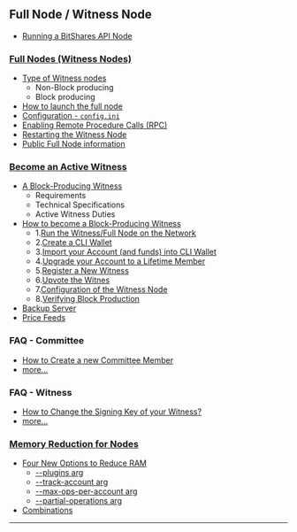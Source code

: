 ## Full Node / Witness Node

- [Running a BitShares API Node](/core/nodes_full_witness/running-api-node.md#running-a-bitshares-api-node)   


### [Full Nodes (Witness Nodes)](/core/nodes_full_witness/full_nodes.md#full-nodes-witness-nodes)
- [Type of Witness nodes](/core/nodes_full_witness/full_nodes.md#type-of-witness-nodes)
   - Non-Block producing
   - Block producing
- [How to launch the full node](/core/nodes_full_witness/full_nodes.md#how-to-launch-the-full-node)
- [Configuration - `config.ini`](/core/nodes_full_witness/full_nodes.md#configuration)
- [Enabling Remote Procedure Calls (RPC)](/core/nodes_full_witness/full_nodes.md#enabling-remote-procedure-calls-rpc)
- [Restarting the Witness Node](/core/nodes_full_witness/full_nodes.md#restarting-the-witness-node)
- [Public Full Node information](/core/nodes_full_witness/full_nodes.md#public-full-node-information)

### [Become an Active Witness](/core/nodes_full_witness/active_witness.md#become-an-active-witness)

- [A Block-Producing Witness](/core/nodes_full_witness/active_witness.md#a-block-producing-witness)
   - Requirements
   - Technical Specifications
   - Active Witness Duties
 - [How to become a Block-Producing Witness](/core/nodes_full_witness/active_witness.md#how-to-become-a-block-producing-witness)
   - 1.[Run the Witness/Full Node on the Network](/core/nodes_full_witness/active_witness.md#1-run-the-witnessfull-node-on-the-network)
   - 2.[Create a CLI Wallet](/core/nodes_full_witness/active_witness.md#2-create-a-cli-wallet)
   - 3.[Import your Account (and funds) into CLI Wallet](/core/nodes_full_witness/active_witness.md#3-import-your-account-and-funds-into-cli-wallet)
   - 4.[Upgrade your Account to a Lifetime Member](/core/nodes_full_witness/active_witness.md#4-upgrade-your-account-to-a-lifetime-member)
   - 5.[Register a New Witness](/core/nodes_full_witness/active_witness.md#5-registering-a-new-witness)
   - 6.[Upvote the Witnes](/core/nodes_full_witness/active_witness.md#6-upvote-the-witness)
   - 7.[Configuration of the Witness Node](/core/nodes_full_witness/active_witness.md#7-configuration-of-the-witness-node)
   - 8.[Verifying Block Production](/core/nodes_full_witness/active_witness.md#8-verifying-block-production)
- [Backup Server](/core/nodes_full_witness/active_witness.md#backup-server)
- [Price Feeds](/core/nodes_full_witness/active_witness.md#price-feeds)


### FAQ - Committee 
- [How to Create a new Committee Member](/core/tutorials/committee_howto.md#how-to-creating-a-new-committee-member)
- [more... ](/core/tutorials/FAQ.md#committee)

### FAQ - Witness 
- [How to Change the Signing Key of your Witness?](/core/tutorials/wt_change_signing_key.md#how-to-change-the-signing-key-of-a-witness)
- [more...](/core/tutorials/FAQ.md#witness)

### [Memory Reduction for Nodes](/forge/plugins/nodes_memory_reduction.md#memory-reduction-for-nodes)
- [Four New Options to Reduce RAM](/forge/plugins/nodes_memory_reduction.md#four-new-options-to-reduce-ram)
   - [--plugins arg   ](/forge/plugins/nodes_memory_reduction.md#--plugins)
   - [--track-account arg ](/forge/plugins/nodes_memory_reduction.md#--track-account)
   - [--max-ops-per-account arg](/forge/plugins/nodes_memory_reduction.md#--max-ops-per-account)
   - [--partial-operations arg](/forge/plugins/nodes_memory_reduction.md#--partial-operations)
- [Combinations](/forge/plugins/nodes_memory_reduction.md#combinations)

***
